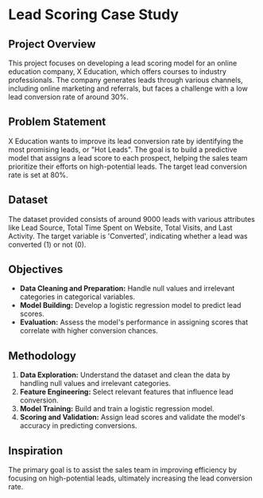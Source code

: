 # Lead Scoring Case Study

## Project Overview
This project focuses on developing a lead scoring model for an online education company, X Education, which offers courses to industry professionals. The company generates leads through various channels, including online marketing and referrals, but faces a challenge with a low lead conversion rate of around 30%.

## Problem Statement
X Education wants to improve its lead conversion rate by identifying the most promising leads, or "Hot Leads". The goal is to build a predictive model that assigns a lead score to each prospect, helping the sales team prioritize their efforts on high-potential leads. The target lead conversion rate is set at 80%.

## Dataset
The dataset provided consists of around 9000 leads with various attributes like Lead Source, Total Time Spent on Website, Total Visits, and Last Activity. The target variable is 'Converted', indicating whether a lead was converted (1) or not (0).

## Objectives
- **Data Cleaning and Preparation:** Handle null values and irrelevant categories in categorical variables.
- **Model Building:** Develop a logistic regression model to predict lead scores.
- **Evaluation:** Assess the model's performance in assigning scores that correlate with higher conversion chances.

## Methodology
1. **Data Exploration:** Understand the dataset and clean the data by handling null values and irrelevant categories.
2. **Feature Engineering:** Select relevant features that influence lead conversion.
3. **Model Training:** Build and train a logistic regression model.
4. **Scoring and Validation:** Assign lead scores and validate the model's accuracy in predicting conversions.


## Inspiration
The primary goal is to assist the sales team in improving efficiency by focusing on high-potential leads, ultimately increasing the lead conversion rate.


